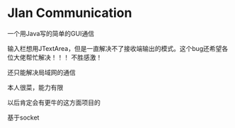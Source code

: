# JIan Communication
一个用Java写的简单的GUI通信

输入栏想用JTextArea，但是一直解决不了接收端输出的模式。这个bug还希望各位大佬帮忙解决！！！
不胜感激！

还只能解决局域网的通信

本人很菜，能力有限

以后肯定会有更牛的这方面项目的

基于socket
